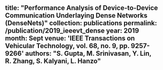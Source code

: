 title: "Performance Analysis of Device-to-Device Communication Underlaying Dense Networks (DenseNets)"
collection: publications
permalink: /publication/2019_ieeevt_dense
year: 2019
month: Sept
venue: 'IEEE Transactions on Vehicular Technology, vol. 68, no. 9, pp. 9257-9266'
authors: "S. Gupta, M. Srinivasan, Y. Lin, R. Zhang, S. Kalyani, L. Hanzo"
---
